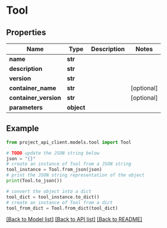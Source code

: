 # Tool


## Properties

Name | Type | Description | Notes
------------ | ------------- | ------------- | -------------
**name** | **str** |  | 
**description** | **str** |  | 
**version** | **str** |  | 
**container_name** | **str** |  | [optional] 
**container_version** | **str** |  | [optional] 
**parameters** | **object** |  | 

## Example

```python
from project_api_client.models.tool import Tool

# TODO update the JSON string below
json = "{}"
# create an instance of Tool from a JSON string
tool_instance = Tool.from_json(json)
# print the JSON string representation of the object
print(Tool.to_json())

# convert the object into a dict
tool_dict = tool_instance.to_dict()
# create an instance of Tool from a dict
tool_from_dict = Tool.from_dict(tool_dict)
```
[[Back to Model list]](../README.md#documentation-for-models) [[Back to API list]](../README.md#documentation-for-api-endpoints) [[Back to README]](../README.md)


